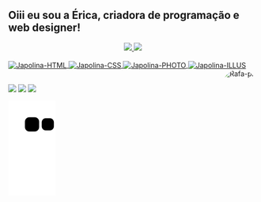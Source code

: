 ## Oiii eu sou a Érica, criadora de programação e web designer!
<div align="center">
  <a href="https://github.com/japolina">
  <img height="180em" src="https://github-readme-stats.vercel.app/api?username=japolina&show_icons=true&theme=dark&include_all_commits=true&count_private=true"/>
  <img height="180em" src="https://github-readme-stats.vercel.app/api/top-langs/?username=japolina&layout=compact&langs_count=7&theme=dark"/>
</div>
<div style="display: inline_block"><br>
  <img align="center" alt="Japolina-HTML" height="30" width="80" src="https://img.shields.io/badge/HTML5-E34F26?style=for-the-badge&logo=html5&logoColor=white">
  <img align="center" alt="Japolina-CSS" height="30" width="80" src="https://img.shields.io/badge/CSS3-1572B6?style=for-the-badge&logo=css3&logoColor=white">
  <img align="center" alt="Japolina-PHOTO" height="30" width="100" src="https://aleen42.github.io/badges/src/photoshop.svg">
  <img align="center" alt="Japolina-ILLUS" height="30" width="100" src="https://aleen42.github.io/badges/src/illustrator.svg">
  <img align="right" alt="Rafa-pic" height="150" style="border-radius:50px;" 
</div>
  
  ##
 
<div> 
  <a href="https://instagram.com/eric4zinh4" target="_blank"><img src="https://img.shields.io/badge/-Instagram-%23E4405F?style=for-the-badge&logo=instagram&logoColor=white" target="_blank"></a>
  <a href = "mailto:yasmin.garcez200@gmail.com"><img src="https://img.shields.io/badge/-Gmail-%23333?style=for-the-badge&logo=gmail&logoColor=white" target="_blank"></a>
  <a href="(https://www.linkedin.com/in/ericayasminti/)" target="_blank"><img src="https://img.shields.io/badge/-LinkedIn-%230077B5?style=for-the-badge&logo=linkedin&logoColor=white" target="_blank"></a> 
 
  ![Snake animation](https://github.com/rafaballerini/rafaballerini/blob/output/github-contribution-grid-snake.svg)
 
</div>
